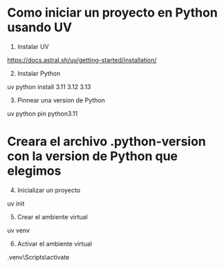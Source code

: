 # Como iniciar un proyecto en Python usando UV

1. Instalar UV

https://docs.astral.sh/uv/getting-started/installation/

2. Instalar Python

uv python install 3.11 3.12 3.13

3. Pinnear una version de Python

uv python pin python3.11

# Creara el archivo .python-version con la version de Python que elegimos

4. Inicializar un proyecto

uv init 

5. Crear el ambiente virtual

uv venv

6. Activar el ambiente virtual

.venv\Scripts\activate


